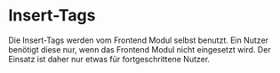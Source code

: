 # Insert-Tags

Die Insert-Tags werden vom Frontend Modul selbst benutzt. 
Ein Nutzer benötigt diese nur, wenn das Frontend Modul nicht eingesetzt wird. 
Der Einsatz ist daher nur etwas für fortgeschrittene  Nutzer.
